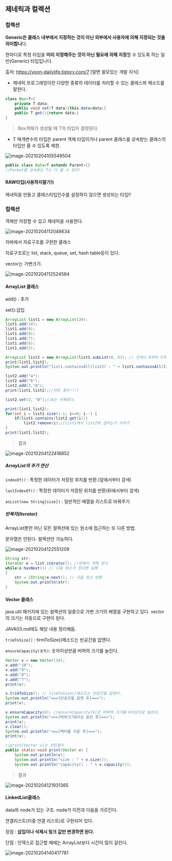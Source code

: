 ## 제네릭과 컬렉션

### 컬렉션

**Generic은 클래스 내부에서 지정하는 것이 아닌 외부에서 사용자에 의해 지정되는 것을 의미합니**다.

한마디로 특정 타입을 **미리 지정해주는 것이 아닌 필요에 의해 지정**할 수 있도록 하는 일반(Generic) 타입입니다.

출처: https://yoon-dailylife.tistory.com/7 [알면 쓸모있는 개발 지식]



- 제네릭 프로그래밍이란 다양한 종류의 데이터를 처리할 수 있는 클래스와 메소드를 말한다.

```java
class Box<T>{
    private T data;
    public void set(T data){this.data=data;}
    public T get(){return data;}
}
```

> Box객체가 생성될 때 T의 타입이 결정된다.



- T 매개변수의 타입은 parent 객체 타입이거나 parent 클래스를 상속받는 클래스의 타입만 올 수 있도록 제한.

![image-20210204105549504](md-images/image-20210204105549504.png)

```java
public class Data<T extends Parent>{}
//Parent를 상속받는 T는 다 올 수 있다!
```



#### RAW타입(사용하지말기!)

제네릭을 만들고 클래스타입인수를 설정하지 않으면 생성되는 타입!!





### 컬렉션

객체만 저장할 수 있고 제네릭을 사용한다. 

![image-20210204112048634](md-images/image-20210204112048634.png)

자바에서 자료구조를 구현한 클래스

자료구조로는 list, stack, queue, set, hash table등이 있다.

vector는 가변크기.



![image-20210204112524584](md-images/image-20210204112524584.png)



#### ArrayList 클래스

add() : 추가

set():삽입

```java
ArrayList list1 = new ArrayList(20);
list1.add(10);
list1.add(9);
list1.add(8);
list1.add(7);
list1.add(6);
list1.add(5);

ArrayList list2 = new ArrayList(list1.subList(0, 5)); // 인덱스 0부터 5까지를 list2에 대입한다.
print(list1,list2);
System.out.println("list1.containsAll(list2) : " + list1.containsAll(list2)); //list1과 list2의 교집합을 출력한다. - True출력

list2.add("a");
list2.add("b");
list2.add(3,"A");
print(list1,list2);//만든 함수!!!!

list2.set(3, "B");//A는 삭제된다.

print(list1,list2);
for(int i = list2.size()-1; i>=0; i--) {
    if(list1.contains(list2.get(i)))
        list2.remove(i);//list1에서 list2와 겹치는거 지우기
}
print(list1,list2);
```

> 결과

![image-20210204122418852](md-images/image-20210204122418852.png)



##### ArrayList의 추가 연산

`indexOf()` : 특정한 데이터가 저장된 위치를 반환.(앞에서부터 검색)

`lastIndexOf()` : 특정한 데이터가 저장된 위치를 반환(뒤에서부터 검색)

`asList(new String[size])` : 일반적인 배열을 리스트로 바꿔주기



##### 반복자(Iterator)

ArrayList뿐만 아닌 모든 컬렉션에 있는 원소에 접근하는 또 다른 방법.

문자열은 안된다. 컬렉션만 가능하다.

![image-20210204122551209](md-images/image-20210204122551209.png)

```java
String str;
Iterator e = list.iterator(); //반복자 객체 얻기
while(e.hasNext()) // 다음 원소가 있다면 실행
{
    str = (String)e.next(); // 다음 원소 반환
    System.out.println(str);
}
```









#### Vector 클래스

java.util 패키지에 있는 컬렉션의 일종으로 가변 크기의 배열을 구현하고 있다. vector의 크기는 자동으로 구현이 된다.

JAVA03.md에도 해당 내용 정리해둠.



`trimToSize()` : tirmToSize()메소드는 빈공간을 없앤다.

`ensureCapacity(숫자)`: 숫자이상만큼 버퍼의 크기를 늘린다.

```java
Vector v = new Vector(10);
v.add("10");
v.add("9");
v.add("8");
v.add("7");
print(v);

v.trimToSize(); // tirmToSize()메소드는 빈공간을 없앤다.
System.out.println("===[빈공간을 없앤 후]===");
print(v);

v.ensureCapacity(6); //ensureCapacity(6)은 버퍼의 크기를 6이상으로 늘린다.
System.out.println("===[버퍼크기6이상 늘린 후]===");
print(v);
v.clear();
System.out.println("===[벡터를 지운 후]===");
print(v);

//print(Vector v)는 만든함수
public static void print(Vector v) {
    System.out.println(v);
    System.out.println("size : " + v.size());
    System.out.println("capacity() : " + v.capacity());

```

> 결과

![image-20210204121931365](md-images/image-20210204121931365.png)





#### LinkedList클래스

data와 node가 있는 구조. node가 이전과 다음을 가르킨다.

연결리스트(이중 연결 리스트)로 구현되어 있다.

장점 : **삽입이나 삭제시 링크 값만 변경하면 된다.**

단점 : 인덱스로 접근할 때에는 ArrayList보다 시간이 많이 걸린다.

![image-20210204140417761](md-images/image-20210204140417761.png)





